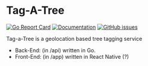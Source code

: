 # Tag-A-Tree

[![Go Report Card](https://goreportcard.com/badge/github.com/adrianosela/tagatree)](https://goreportcard.com/report/github.com/adrianosela/tagatree/api)
[![Documentation](https://godoc.org/github.com/adrianosela/tagatree/api?status.svg)](https://godoc.org/github.com/adrianosela/tagatree/api)
[![GitHub issues](https://img.shields.io/github/issues/adrianosela/tagatree.svg)](https://github.com/adrianosela/tagatree/issues)

Tag-a-Tree is a geolocation based tree tagging service

* Back-End: (in /api) written in Go.
* Front-End: (in /app) written in React Native (?)
